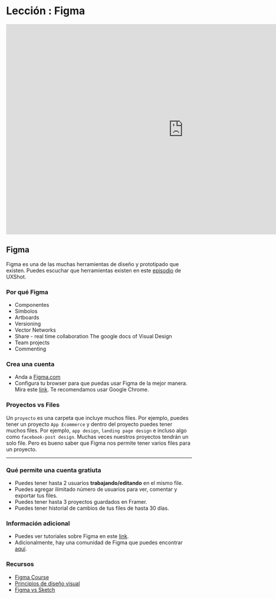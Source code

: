 # Lección : Figma

<div class="iframeWrapper">
	<iframe src="https://docs.google.com/presentation/d/e/2PACX-1vST3HGxgzBuccf7pJHl7N56JnI5u7mqh3m-jAaazkWqdSRRZSG_NCxJvEePErZtdTxHNI7djv2S0QJS/embed?start=false&loop=false&delayms=3000" frameborder="0" width="960" height="569" allowfullscreen="true" mozallowfullscreen="true" webkitallowfullscreen="true"></iframe>
</div>

## Figma

Figma es una de las muchas herramientas de diseño y prototipado que existen. Puedes escuchar que herramientas existen en este [episodio](https://ar.ivoox.com/es/06-herramientas-prototipado-audios-mp3_rf_13550881_1.html) de UXShot. 


### Por qué Figma

* Componentes
* Símbolos
* Artboards
* Versioning
* Vector Networks
* Share - real time collaboration
	The google docs of Visual Design
* Team projects
* Commenting


### Crea una cuenta

- Anda a [Figma.com](https://www.figma.com/)
- Configura tu browser para que puedas usar Figma de la mejor manera. Mira este [link](https://help.figma.com/getting-started/configuring-your-browser). Te recomendamos usar Google Chrome.



### Proyectos vs Files

Un `proyecto` es una carpeta que incluye muchos files. Por ejemplo, puedes tener un proyecto `App Ecommerce` y dentro del proyecto puedes tener muchos files. Por ejemplo, `app design`, `landing page design` e incluso algo como `facebook-post design`. Muchas veces nuestros proyectos tendrán un solo file. Pero es bueno saber que Figma nos permite tener varios files para un proyecto. 

*** 

### Qué permite una cuenta gratiuta

- Puedes tener hasta 2 usuarios **trabajando/editando** en el mismo file. 
- Puedes agregar ilimitado número de usuarios para ver, comentar y exportar tus files. 
- Puedes tener hasta 3 proyectos guardados en Framer.
- Puedes tener historial de cambios de tus files de hasta 30 días.


### Información adicional

- Puedes ver tutoriales sobre Figma en este [link](https://www.youtube.com/channel/UCQsVmhSa4X-G3lHlUtejzLA).
- Adicionalmente, hay una comunidad de Figma que puedes encontrar [aquí](https://spectrum.chat/figma).

### Recursos

- [Figma Course](https://learnux.io/course/figma)
- [Principios de diseño visual](https://translate.google.com/translate?sl=en&tl=es&js=y&prev=_t&hl=es&ie=UTF-8&u=https%3A%2F%2Fwww.oreilly.com%2Flearning%2Fvisual-design-principles&edit-text=)
- [Figma vs Sketch](https://medium.com/@mengto/figma-vs-sketch-c01e5e74eddd)


	